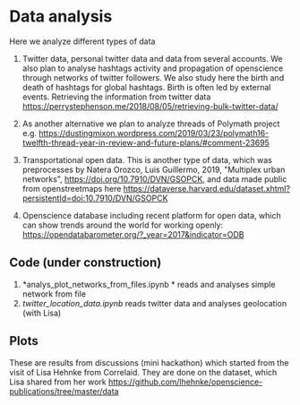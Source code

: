 # Data analysis

Here we analyze different types of data 
1. Twitter data, personal twitter data and data from several accounts. We also plan to analyse hashtags activity and propagation of openscience through networks of twitter followers. 
We also study here the birth and death of hashtags for global hashtags. Birth is often led by external events.
Retrieving the information from twitter data https://perrystephenson.me/2018/08/05/retrieving-bulk-twitter-data/ 

2. As another alternative we plan to analyze threads of Polymath project e.g. https://dustingmixon.wordpress.com/2019/03/23/polymath16-twelfth-thread-year-in-review-and-future-plans/#comment-23695


3.  Transportational open data. This is another type of data, which was preprocesses by  Natera Orozco, Luis Guillermo, 2019, "Multiplex urban networks", https://doi.org/10.7910/DVN/GSOPCK, and data made public from openstreetmaps here 
https://dataverse.harvard.edu/dataset.xhtml?persistentId=doi:10.7910/DVN/GSOPCK 

4. Openscience database including recent platform for open data, which can show trends around the world for working openly:
https://opendatabarometer.org/?_year=2017&indicator=ODB

## Code (under construction)

1. *analys_plot_networks_from_files.ipynb *	reads and analyses simple network from file 	
2. *twitter_location_data.ipynb* reads twitter data and analyses geolocation (with Lisa)

## Plots

These are results from discussions (mini hackathon) which started from the visit of Lisa Hehnke from Correlaid.
They are done on the dataset, which Lisa shared from her work 
https://github.com/lhehnke/openscience-publications/tree/master/data
